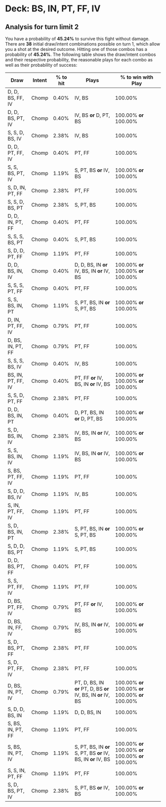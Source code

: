 # Deck: BS, IN, PT, FF, IV
## Analysis for turn limit 2
You have a probability of **45.24%** to survive this fight without damage. There are **38** initial draw/intent combinations possible on turn 1, which allow you a shot at the desired outcome. Hitting one of those combos has a probability of **45.24%**.
The following table shows the draw/intent combos and their respective probability, the reasonable plays for each combo as well as their probability of success:

|Draw|Intent|% to hit|Plays|% to win with Play|
|----|------|--------|-----|------------------|
|D, D, BS, FF, IV|Chomp|0.40%|IV, BS|100.00%|
|D, D, BS, PT, IV|Chomp|0.40%|IV, BS **or** D, PT, BS|100.00% **or** 100.00%|
|S, S, D, BS, IV|Chomp|2.38%|IV, BS|100.00%|
|D, D, PT, FF, IV|Chomp|0.40%|PT, FF|100.00%|
|S, S, BS, PT, IV|Chomp|1.19%|S, PT, BS **or** IV, BS|100.00% **or** 100.00%|
|S, D, IN, PT, FF|Chomp|2.38%|PT, FF|100.00%|
|S, S, D, BS, PT|Chomp|2.38%|S, PT, BS|100.00%|
|D, D, IN, PT, FF|Chomp|0.40%|PT, FF|100.00%|
|S, S, S, BS, PT|Chomp|0.40%|S, PT, BS|100.00%|
|S, D, D, PT, FF|Chomp|1.19%|PT, FF|100.00%|
|D, D, BS, IN, IV|Chomp|0.40%|D, D, BS, IN **or** IV, BS, IN **or** IV, BS|100.00% **or** 100.00% **or** 100.00%|
|S, S, S, PT, FF|Chomp|0.40%|PT, FF|100.00%|
|S, S, BS, IN, PT|Chomp|1.19%|S, PT, BS, IN **or** S, PT, BS|100.00% **or** 100.00%|
|D, IN, PT, FF, IV|Chomp|0.79%|PT, FF|100.00%|
|D, BS, IN, PT, FF|Chomp|0.79%|PT, FF|100.00%|
|S, S, S, BS, IV|Chomp|0.40%|IV, BS|100.00%|
|BS, IN, PT, FF, IV|Chomp|0.40%|PT, FF **or** IV, BS, IN **or** IV, BS|100.00% **or** 100.00% **or** 100.00%|
|S, S, D, PT, FF|Chomp|2.38%|PT, FF|100.00%|
|D, D, BS, IN, PT|Chomp|0.40%|D, PT, BS, IN **or** D, PT, BS|100.00% **or** 100.00%|
|S, D, BS, IN, IV|Chomp|2.38%|IV, BS, IN **or** IV, BS|100.00% **or** 100.00%|
|S, S, BS, IN, IV|Chomp|1.19%|IV, BS, IN **or** IV, BS|100.00% **or** 100.00%|
|S, BS, PT, FF, IV|Chomp|1.19%|PT, FF|100.00%|
|S, D, D, BS, IV|Chomp|1.19%|IV, BS|100.00%|
|S, IN, PT, FF, IV|Chomp|1.19%|PT, FF|100.00%|
|S, D, BS, IN, PT|Chomp|2.38%|S, PT, BS, IN **or** S, PT, BS|100.00% **or** 100.00%|
|S, D, D, BS, PT|Chomp|1.19%|S, PT, BS|100.00%|
|D, D, BS, PT, FF|Chomp|0.40%|PT, FF|100.00%|
|S, S, PT, FF, IV|Chomp|1.19%|PT, FF|100.00%|
|D, BS, PT, FF, IV|Chomp|0.79%|PT, FF **or** IV, BS|100.00% **or** 100.00%|
|D, BS, IN, FF, IV|Chomp|0.79%|IV, BS, IN **or** IV, BS|100.00% **or** 100.00%|
|S, D, BS, PT, FF|Chomp|2.38%|PT, FF|100.00%|
|S, D, PT, FF, IV|Chomp|2.38%|PT, FF|100.00%|
|D, BS, IN, PT, IV|Chomp|0.79%|PT, D, BS, IN **or** PT, D, BS **or** IV, BS, IN **or** IV, BS|100.00% **or** 100.00% **or** 100.00% **or** 100.00%|
|S, D, D, BS, IN|Chomp|1.19%|D, D, BS, IN|100.00%|
|S, BS, IN, PT, FF|Chomp|1.19%|PT, FF|100.00%|
|S, BS, IN, PT, IV|Chomp|1.19%|S, PT, BS, IN **or** S, PT, BS **or** IV, BS, IN **or** IV, BS|100.00% **or** 100.00% **or** 100.00% **or** 100.00%|
|S, S, IN, PT, FF|Chomp|1.19%|PT, FF|100.00%|
|S, D, BS, PT, IV|Chomp|2.38%|S, PT, BS **or** IV, BS|100.00% **or** 100.00%|

